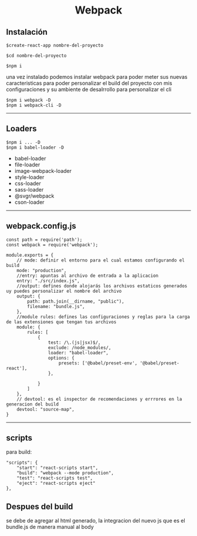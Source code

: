 <h1 align='center'>
Webpack
</h1>

## Instalación

    $create-react-app nombre-del-proyecto

    $cd nombre-del-proyecto

    $npm i

una vez instalado podemos instalar webpack para poder meter sus nuevas caracteristicas para poder personalizar el build del proyecto con mis configuraciones y su ambiente de desalrrollo para personalizar el cli

    $npm i webpack -D
    $npm i webpack-cli -D

---

## Loaders

    $npm i ... -D
    $npm i babel-loader -D

* babel-loader
* file-loader
* image-webpack-loader
* style-loader
* css-loader
* sass-loader
* @svgr/webpack
* cson-loader

---

## webpack.config.js

    const path = require('path');
    const webpack = require('webpack');

    module.exports = {
        // mode: definir el entorno para el cual estamos configurando el build
        mode: "production",
        //entry: apuntas al archivo de entrada a la aplicacion
        entry: "./src/index.js",
        //output: defines donde alojarás los archivos estaticos generados uy puedes personalizar el nombre del archivo
        output: {
            path: path.join(__dirname, "public"),
            filename: "bundle.js",
        },
        //module rules: defines las configuraciones y reglas para la carga de las extensiones que tengan tus archivos
        module: {
            rules: [
                {
                    test: /\.(js|jsx)$/,
                    exclude: /node_modules/,
                    loader: "babel-loader",
                    options: {
                        presets: ['@babel/preset-env', '@babel/preset-react'],
                    },

                }
            ]
        },
        // devtool: es el inspector de recomendaciones y errrores en la generacion del build
        devtool: "source-map",
    }

---

## scripts

para build:

    "scripts": {
        "start": "react-scripts start",
        "build": "webpack --mode production",
        "test": "react-scripts test",
        "eject": "react-scripts eject"
    },

## Despues del build

se debe de agregar al html generado, la integracion del nuevo js que es el bundle.js de manera manual al body
